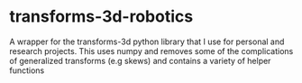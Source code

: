 # transforms-3d-robotics
A wrapper for the transforms-3d python library that I use for personal and research projects. This uses numpy and removes some of the complications of generalized transforms (e.g skews) and contains a variety of helper functions

